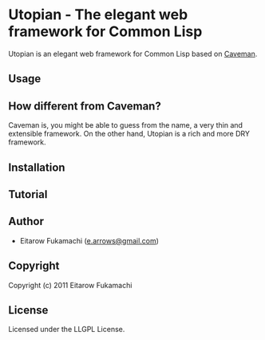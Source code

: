 # Utopian - The elegant web framework for Common Lisp

Utopian is an elegant web framework for Common Lisp based on [Caveman](https://github.com/fukamachi/caveman).

## Usage

## How different from Caveman?

Caveman is, you might be able to guess from the name, a very thin and extensible framework. On the other hand, Utopian is a rich and more DRY framework.

## Installation

## Tutorial

## Author

* Eitarow Fukamachi (e.arrows@gmail.com)

## Copyright

Copyright (c) 2011 Eitarow Fukamachi

## License

Licensed under the LLGPL License.
